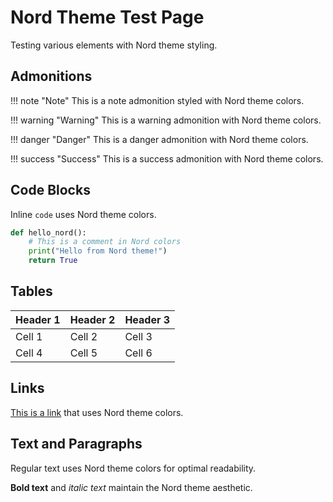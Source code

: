 # Nord Theme Test Page

Testing various elements with Nord theme styling.

## Admonitions

!!! note "Note"
    This is a note admonition styled with Nord theme colors.

!!! warning "Warning"
    This is a warning admonition with Nord theme colors.

!!! danger "Danger"
    This is a danger admonition with Nord theme colors.

!!! success "Success"
    This is a success admonition with Nord theme colors.

## Code Blocks

Inline `code` uses Nord theme colors.

```python
def hello_nord():
    # This is a comment in Nord colors
    print("Hello from Nord theme!")
    return True
```

## Tables

| Header 1 | Header 2 | Header 3 |
|----------|----------|----------|
| Cell 1   | Cell 2   | Cell 3   |
| Cell 4   | Cell 5   | Cell 6   |

## Links

[This is a link](/) that uses Nord theme colors.

## Text and Paragraphs

Regular text uses Nord theme colors for optimal readability.

**Bold text** and *italic text* maintain the Nord theme aesthetic.

